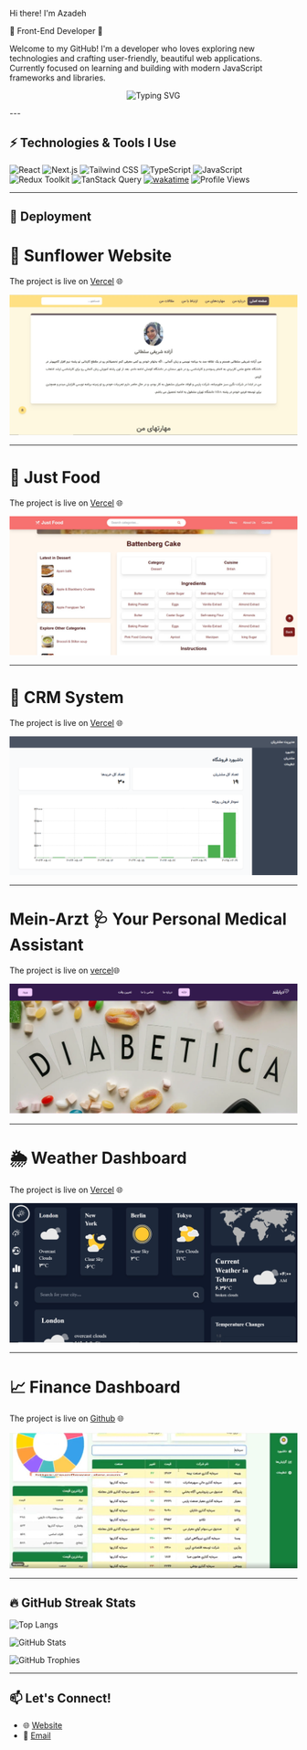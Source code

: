 Hi there! I'm Azadeh

🌻 Front-End Developer 🌻

Welcome to my GitHub! I'm a developer who loves exploring new technologies and crafting user-friendly, beautiful web applications. Currently focused on learning and building with modern JavaScript frameworks and libraries.

<p align="center">
  <img src="https://readme-typing-svg.herokuapp.com?font=Fira+Code&size=22&pause=1000&color=F75C7E&center=true&vCenter=true&width=440&height=45&lines=Front-end+Developer;React+%7C+Next.js+%7C+TypeScript;Lifelong+Learner" alt="Typing SVG" />
</p>
---

## ⚡ Technologies & Tools I Use
![React](https://img.shields.io/badge/-React-61DAFB?style=plastic&logo=react&logoColor=white&labelColor=20232a)
![Next.js](https://img.shields.io/badge/-Next.js-000000?style=plastic&logo=nextdotjs&logoColor=white&labelColor=333)
![Tailwind CSS](https://img.shields.io/badge/-Tailwind%20CSS-06B6D4?style=plastic&logo=tailwind-css&logoColor=white&labelColor=1E293B)
![TypeScript](https://img.shields.io/badge/-TypeScript-3178C6?style=plastic&logo=typescript&logoColor=white&labelColor=1E293B)
![JavaScript](https://img.shields.io/badge/-JavaScript-F7DF1E?style=plastic&logo=javascript&logoColor=black&labelColor=323330)
![Redux Toolkit](https://img.shields.io/badge/Redux%20Toolkit-764ABC?style=plastic&logo=redux&logoColor=white&labelColor=3E275B)
![TanStack Query](https://img.shields.io/badge/TanStack%20Query-FF4154?style=plastic&logo=react-query&logoColor=white&labelColor=8B0000)
[![wakatime](https://wakatime.com/badge/user/2166a209-70a3-47e3-b489-2fee9badf155.svg)](https://wakatime.com/@2166a209-70a3-47e3-b489-2fee9badf155)
![Profile Views](https://komarev.com/ghpvc/?username=frau-azadeh&color=8A2BE2&style=plastic)

---

## 🚀 Deployment

# 🌻 **Sunflower Website**
The project is live on [Vercel](https://sunflowerdev.vercel.app/) 🌐 

![Desktop View](https://github.com/frau-azadeh/sunflowerdev/blob/main/aboutme.png)

---
# 🍔 Just Food
The project is live on [Vercel](https://just-food5.vercel.app/) 🌐 

![Menu View](https://github.com/frau-azadeh/just-food/blob/master/desk-article.png)

---
# 🏢 CRM System
The project is live on [Vercel](https://crm-rho-henna.vercel.app/) 🌐

![Crm View](https://github.com/frau-azadeh/crm/blob/master/crm.png)

---

# Mein-Arzt  🩺 Your Personal Medical Assistant
The project is live on [vercel](https://mein-arzt.vercel.app/)🌐

![Diabland View](https://github.com/frau-azadeh/sunflowerdev/blob/main/diabland.png)

---

# 🌦️ Weather Dashboard
The project is live on [Vercel](https://weather-ashy-three-72.vercel.app/) 🌐 

![Desktop View](https://github.com/frau-azadeh/dashboard-weather/blob/master/desk-weather.png)


---
# 📈 **Finance Dashboard**
The project is live on [Github](https://github.com/frau-azadeh/finance-bourse) 🌐 

![Dashboard View](https://github.com/frau-azadeh/finance-bourse/blob/master/dashboard.png)

---

## 🔥 GitHub Streak Stats
![Top Langs](https://github-readme-stats.vercel.app/api/top-langs/?username=frau-azadeh&theme=radical)

![GitHub Stats](https://github-readme-stats.vercel.app/api?username=frau-azadeh&show_icons=true&theme=radical&show=reviews,discussions_started,discussions_answered,prs_merged,prs_merged_percentage)

![GitHub Trophies](https://github-profile-trophy.vercel.app/?username=frau-azadeh&theme=radical)

---
## 📫 Let's Connect!

- 🌐 [Website](https://sunflower-dev.com)
- 📧 [Email](designweb.azadeh@gmail.com)

